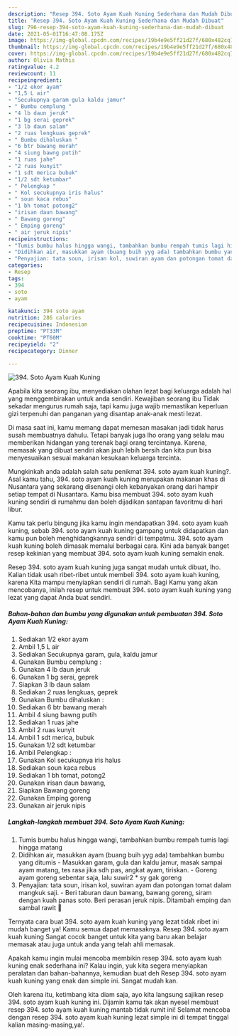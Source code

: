 ```yaml
---
description: "Resep 394. Soto Ayam Kuah Kuning Sederhana dan Mudah Dibuat"
title: "Resep 394. Soto Ayam Kuah Kuning Sederhana dan Mudah Dibuat"
slug: 796-resep-394-soto-ayam-kuah-kuning-sederhana-dan-mudah-dibuat
date: 2021-05-01T16:47:08.175Z
image: https://img-global.cpcdn.com/recipes/19b4e9e5ff21d27f/680x482cq70/394-soto-ayam-kuah-kuning-foto-resep-utama.jpg
thumbnail: https://img-global.cpcdn.com/recipes/19b4e9e5ff21d27f/680x482cq70/394-soto-ayam-kuah-kuning-foto-resep-utama.jpg
cover: https://img-global.cpcdn.com/recipes/19b4e9e5ff21d27f/680x482cq70/394-soto-ayam-kuah-kuning-foto-resep-utama.jpg
author: Olivia Mathis
ratingvalue: 4.2
reviewcount: 11
recipeingredient:
- "1/2 ekor ayam"
- "1,5 L air"
- "Secukupnya garam gula kaldu jamur"
- " Bumbu cemplung "
- "4 lb daun jeruk"
- "1 bg serai geprek"
- "3 lb daun salam"
- "2 ruas lengkuas geprek"
- " Bumbu dihaluskan "
- "6 btr bawang merah"
- "4 siung bawng putih"
- "1 ruas jahe"
- "2 ruas kunyit"
- "1 sdt merica bubuk"
- "1/2 sdt ketumbar"
- " Pelengkap "
- " Kol secukupnya iris halus"
- " soun kaca rebus"
- "1 bh tomat potong2"
- "irisan daun bawang"
- " Bawang goreng"
- " Emping goreng"
- " air jeruk nipis"
recipeinstructions:
- "Tumis bumbu halus hingga wangi, tambahkan bumbu rempah tumis lagi hingga matang"
- "Didihkan air, masukkan ayam (buang buih yyg ada) tambahkan bumbu yang ditumis Masukkan garam, gula dan kaldu jamur, masak sampai ayam matang, tes rasa jika sdh pas, angkat ayam, tiriskan. Goreng ayam goreng sebentar saja, lalu suwir2 * sy gak goreng"
- "Penyajian: tata soun, irisan kol, suwiran ayam dan potongan tomat dalam mangkuk saji.  Beri taburan daun bawang, bawang goreng, siram dengan kuah panas soto. Beri perasan jeruk nipis. Ditambah emping dan sambal rawit 🙂"
categories:
- Resep
tags:
- 394
- soto
- ayam

katakunci: 394 soto ayam 
nutrition: 286 calories
recipecuisine: Indonesian
preptime: "PT33M"
cooktime: "PT60M"
recipeyield: "2"
recipecategory: Dinner

---
```



![394. Soto Ayam Kuah Kuning](https://img-global.cpcdn.com/recipes/19b4e9e5ff21d27f/680x482cq70/394-soto-ayam-kuah-kuning-foto-resep-utama.jpg)

Apabila kita seorang ibu, menyediakan olahan lezat bagi keluarga adalah hal yang menggembirakan untuk anda sendiri. Kewajiban seorang ibu Tidak sekadar mengurus rumah saja, tapi kamu juga wajib memastikan keperluan gizi terpenuhi dan panganan yang disantap anak-anak mesti lezat.

Di masa  saat ini, kamu memang dapat memesan masakan jadi tidak harus susah membuatnya dahulu. Tetapi banyak juga lho orang yang selalu mau memberikan hidangan yang terenak bagi orang tercintanya. Karena, memasak yang dibuat sendiri akan jauh lebih bersih dan kita pun bisa menyesuaikan sesuai makanan kesukaan keluarga tercinta. 



Mungkinkah anda adalah salah satu penikmat 394. soto ayam kuah kuning?. Asal kamu tahu, 394. soto ayam kuah kuning merupakan makanan khas di Nusantara yang sekarang disenangi oleh kebanyakan orang dari hampir setiap tempat di Nusantara. Kamu bisa membuat 394. soto ayam kuah kuning sendiri di rumahmu dan boleh dijadikan santapan favoritmu di hari libur.

Kamu tak perlu bingung jika kamu ingin mendapatkan 394. soto ayam kuah kuning, sebab 394. soto ayam kuah kuning gampang untuk didapatkan dan kamu pun boleh menghidangkannya sendiri di tempatmu. 394. soto ayam kuah kuning boleh dimasak memalui berbagai cara. Kini ada banyak banget resep kekinian yang membuat 394. soto ayam kuah kuning semakin enak.

Resep 394. soto ayam kuah kuning juga sangat mudah untuk dibuat, lho. Kalian tidak usah ribet-ribet untuk membeli 394. soto ayam kuah kuning, karena Kita mampu menyiapkan sendiri di rumah. Bagi Kamu yang akan mencobanya, inilah resep untuk membuat 394. soto ayam kuah kuning yang lezat yang dapat Anda buat sendiri.

<!--inarticleads1-->

##### Bahan-bahan dan bumbu yang digunakan untuk pembuatan 394. Soto Ayam Kuah Kuning:

1. Sediakan 1/2 ekor ayam
1. Ambil 1,5 L air
1. Sediakan Secukupnya garam, gula, kaldu jamur
1. Gunakan  Bumbu cemplung :
1. Gunakan 4 lb daun jeruk
1. Gunakan 1 bg serai, geprek
1. Siapkan 3 lb daun salam
1. Sediakan 2 ruas lengkuas, geprek
1. Gunakan  Bumbu dihaluskan :
1. Sediakan 6 btr bawang merah
1. Ambil 4 siung bawng putih
1. Sediakan 1 ruas jahe
1. Ambil 2 ruas kunyit
1. Ambil 1 sdt merica, bubuk
1. Gunakan 1/2 sdt ketumbar
1. Ambil  Pelengkap :
1. Gunakan  Kol secukupnya iris halus
1. Sediakan  soun kaca rebus
1. Sediakan 1 bh tomat, potong2
1. Gunakan irisan daun bawang,
1. Siapkan  Bawang goreng
1. Gunakan  Emping goreng
1. Gunakan  air jeruk nipis




<!--inarticleads2-->

##### Langkah-langkah membuat 394. Soto Ayam Kuah Kuning:

1. Tumis bumbu halus hingga wangi, tambahkan bumbu rempah tumis lagi hingga matang
1. Didihkan air, masukkan ayam (buang buih yyg ada) tambahkan bumbu yang ditumis - Masukkan garam, gula dan kaldu jamur, masak sampai ayam matang, tes rasa jika sdh pas, angkat ayam, tiriskan. - Goreng ayam goreng sebentar saja, lalu suwir2 * sy gak goreng
1. Penyajian: tata soun, irisan kol, suwiran ayam dan potongan tomat dalam mangkuk saji.  - Beri taburan daun bawang, bawang goreng, siram dengan kuah panas soto. Beri perasan jeruk nipis. Ditambah emping dan sambal rawit 🙂




Ternyata cara buat 394. soto ayam kuah kuning yang lezat tidak ribet ini mudah banget ya! Kamu semua dapat memasaknya. Resep 394. soto ayam kuah kuning Sangat cocok banget untuk kita yang baru akan belajar memasak atau juga untuk anda yang telah ahli memasak.

Apakah kamu ingin mulai mencoba membikin resep 394. soto ayam kuah kuning enak sederhana ini? Kalau ingin, yuk kita segera menyiapkan peralatan dan bahan-bahannya, kemudian buat deh Resep 394. soto ayam kuah kuning yang enak dan simple ini. Sangat mudah kan. 

Oleh karena itu, ketimbang kita diam saja, ayo kita langsung sajikan resep 394. soto ayam kuah kuning ini. Dijamin kamu tak akan nyesel membuat resep 394. soto ayam kuah kuning mantab tidak rumit ini! Selamat mencoba dengan resep 394. soto ayam kuah kuning lezat simple ini di tempat tinggal kalian masing-masing,ya!.


